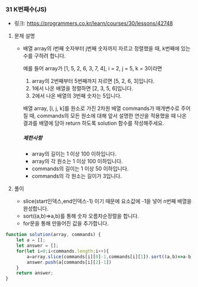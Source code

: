 ### 31 K번째수(JS)

* 링크: https://programmers.co.kr/learn/courses/30/lessons/42748

1. 문제 설명

   * 배열 array의 i번째 숫자부터 j번째 숫자까지 자르고 정렬했을 때, k번째에 있는 수를 구하려 합니다.

     예를 들어 array가 [1, 5, 2, 6, 3, 7, 4], i = 2, j = 5, k = 3이라면

     1. array의 2번째부터 5번째까지 자르면 [5, 2, 6, 3]입니다.
     2. 1에서 나온 배열을 정렬하면 [2, 3, 5, 6]입니다.
     3. 2에서 나온 배열의 3번째 숫자는 5입니다.

     배열 array, [i, j, k]를 원소로 가진 2차원 배열 commands가 매개변수로 주어질 때, commands의 모든 원소에 대해 앞서 설명한 연산을 적용했을 때 나온 결과를 배열에 담아 return 하도록 solution 함수를 작성해주세요.

     ##### 제한사항

     - array의 길이는 1 이상 100 이하입니다.
     - array의 각 원소는 1 이상 100 이하입니다.
     - commands의 길이는 1 이상 50 이하입니다.
     - commands의 각 원소는 길이가 3입니다.

2. 풀이

   * slice(start인덱스,end인덱스-1) 이기 때문에 요소값에 -1을 넣어 n번째 배열을 완성합니다.
   * sort((a,b)=>a,b)를 통해 숫자 오름차순정렬을 합니다.
   * for문을 통해 만들어진 값을 추가합니다.
   
```js
function solution(array, commands) {
    let a = [];
    let answer = [];
    for(let i=0;i<commands.length;i++){
        a=array.slice(commands[i][0]-1,commands[i][1]).sort((a,b)=>a-b)
        answer.push(a[commands[i][2]-1])
    }
    return answer;
}
```


